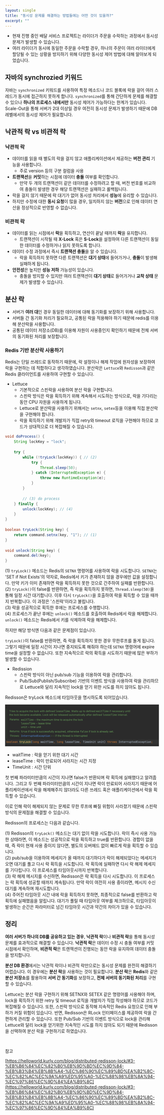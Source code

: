 ```yaml
---
layout: single
title: "동시성 문제를 해결하는 방법들에는 어떤 것이 있을까?"
excerpt: ""
---
```


- 현재 진행 중인 배달 서비스 프로젝트는 라이더가 주문을 수락하는 과정에서 동시성 문제가 발생할 수 있습니다.
- 여러 라이더가 동시에 동일한 주문을 수락할 경우, 하나의 주문이 여러 라이더에게 할당될 수 있는 상황을 방지하기 위해 다양한 동시성 제어 방법에 대해 알아보게 되었습니다.

## 자바의 synchrozied 키워드

자바는 `synchronized` 키워드를 사용하여 특정 메소드나 코드 블록에 락을 걸어 여러 스레드가 동시에 접근하지 못하게 합니다. `synchronized`를 통해 간단하게 문제를 해결할 수 있으나 **하나의 프로세스 내에서만** 동시성 제어가 가능하다는 한계가 있습니다. Scale-Out을 통해 서버가 2대 이상일 경우 여전히 동시성 문제가 발생하기 때문에 DB 레벨에서의 동시성 제어가 필요합니다.

## 낙관적 락 vs 비관적 락

### 낙관적 락

- 데이터를 읽을 때 별도의 락을 걸지 않고 애플리케이션에서 제공하는 **버전 관리** 기능을 사용합니다.
  - 주로 version 등의 구분 컬럼을 사용
- **트랜잭션**을 **커밋**하는 시점에 데이터 **충돌** 여부를 확인합니다.
  - 만약 두 개의 트랜잭션이 같은 데이터를 수정하려고 할 때, 버전 번호를 비교하여 충돌이 발생한 경우 해당 트랜잭션은 실패하고 롤백됩니다.   
- 락을 걸지 않기 때문에 락 대기가 없어 동시성 처리에서 **성능**에 유리할 수 있습니다.
- 하지만 수정에 대한 **동시 요청**이 많을 경우, 일치하지 않는 **버전**으로 인해 데이터 연산을 정상적으로 반영할 수 없습니다.

### 비관적 락

- 데이터를 읽는 시점에서 **락**을 획득하고, 연산이 끝날 때까지 **락**을 유지합니다.
  - 트랜잭션이 시작될 때 **X-Lock** 혹은 **S-Lock**을 설정하여 다른 트랜잭션이 동일한 데이터를 수정하거나 읽지 못하도록 합니다.
- 데이터 수정 과정에서 즉시 **트랜잭션 충돌**을 알 수 있습니다.
  - 락을 획득하지 못하면 다른 트랜잭션은 **대기 상태**에 들어가거나, **충돌**이 발생해 실패하게 됩니다. 
- **안전성**은 높지만 **성능 저하** 가능성이 있습니다.
  - 충돌을 방지할 수 있지만 여러 트랜잭션이 **대기 상태**로 들어가거나 **교착 상태** 문제가 발생할 수 있습니다.

## 분산 락

- 서버가 **여러 대**인 경우 동일한 데이터에 대해 동기화를 보장하기 위해 사용합니다.
- 서버들 간 동기화 처리가 필요하고, 공통된 락을 적용해야 하기 때문에 redis를 이용해 분산락을 사용합니다.
- 공통된 데이터 저장소(DB)를 이용해 자원이 사용중인지 확인하기 때문에 전체 서버의 동기화된 처리를 보장합니다.

### Redis 기반 분산락 사용하기

Redis는 단일 쓰레드로 동작하기 때문에, 락 설정이나 해제 작업에 원자성을 보장하여 락을 구현하는 데 적합하다고 생각하였습니다. 분산락은 `Lettuce`와 `Redisson`과 같은 Redis 클라이언트를 사용하여 구현할 수 있습니다.

- Lettuce
  - 기본적으로 스핀락을 사용하여 분산 락을 구현합니다. 
  - 스핀락 방식은 락을 획득하기 위해 계속해서 시도하는 방식으로, 락을 기다리는 동안 CPU 자원을 사용하게 됩니다.
  - Lettuce로 분산락을 사용하기 위해서는 `setnx`, `setex`등을 이용해 직접 분산락을 구현해야 합니다.
  - 락을 획득하기 위해 개발자가 직접 retry와 timeout 로직을 구현해야 하므로 코드가 상대적으로 더 복잡해질 수 있습니다.

```java
void doProcess() {
    String lockKey = "lock";

    try {
        while (!tryLock(lockKey)) { // (2)
            try {
                Thread.sleep(50);
            } catch (InterruptedException e) {
                throw new RuntimeException(e);
            }
        }
        
        // (3) do process
    } finally {
        unlock(lockKey); // (4)
    }
}

boolean tryLock(String key) {
    return command.setnx(key, "1"); // (1)
}

void unlock(String key) {
    command.del(key);
}
```

(1) `tryLock()` 메소드는 Redis의 `SETNX` 명령어를 사용하여 락을 시도합니다. `SETNX`는 'SET if Not Exists'의 약자로, Redis에서 키가 존재하지 않을 경우에만 값을 설정합니다. 만약 키가 이미 존재하면 락을 획득하지 못한 것으로 간주하여 실패를 반환합니다. <br>
(2) `tryLock()`이 false를 반환하면, 즉 락을 획득하지 못하면, `Thread.sleep(50)`을 통해 일정 시간 대기합니다. 이후 다시 `tryLock()`을 호출하여 락을 획득할 수 있을 때까지 반복합니다. 이 과정은 '스핀락'이라고 불립니다. <br>
(3) 락을 성공적으로 획득한 후에는 프로세스를 수행합니다.  <br>
(4) 프로세스가 끝난 후에는 `unlock()` 메소드를 호출하여 Redis에서 락을 해제합니다. `unlock()` 메소드는 Redis에서 키를 삭제하여 락을 해제합니다. 

하지만 해당 방식엔 다음과 같은 문제점이 있습니다.

`tryLock()`이 false를 반환하면, 즉 락을 획득하지 못한 경우 무한루프를 돌게 됩니다. 그렇기 때문에 일정 시간이 지나면 중지되도록 해줘야 하는데 `SETNX` 명령어에 expire time을 설정할 수 없습니다. 또한 지속적으르 락의 확득을 시도하기 때문에 많은 부하가 발생할 수 있습니다.

- Redission
  - 스핀락 방식이 아닌 pub/sub 기능을 이용하여 락을 관리합니다.
  - Pub/Sub(Publish/Subscribe) 기반의 이벤트 방식을 사용하여 락을 관리하므로 Lettuce와 달리 지속적인 lock을 얻기 위한 시도를 하지 않아도 됩니다.

Redisson은 tryLock 메소드에 타임아웃을 명시하도록 되어있습니다. 

![img](/assets/images/redission.png)

- waitTime : 락을 얻기 위한 대기 시간
- leaseTime : 락이 만료되어 사라지는 시간 지정
- TimeUnit : 시간 단위

첫 번째 파라미터만큼의 시간이 지나면 false가 반환되며 락 획득에 실패했다고 알려줍니다. 그리고 두 번째 파라미터만큼의 시간이 지나면 락이 만료되어 사라지기 때문에 어플리케이션에서 락을 해제해주지 않더라도 다른 쓰레드 혹은 애플리케이션에서 락을 획득할 수 있습니다.

이로 인해 락이 해제되지 않는 문제로 무한 루프에 빠질 위험이 사라졌기 때문에 스핀락 방식의 문제점을 해결할 수 있습니다.

Redisson의 프로세스는 다음과 같습니다.

(1) Redisson의 `tryLock()` 메소드는 대기 없이 락을 시도합니다. 락이 즉시 사용 가능한 상태라면, 이 메소드는 성공적으로 락을 획득하고 true를 반환합니다. 경합이 없을 때, 즉 락이 현재 사용 중이지 않다면, 별도의 오버헤드 없이 빠르게 락을 획득할 수 있습니다.<br>
(2) pub/sub을 이용하여 메세지가 올 때까지 대기하다가 락이 해제되었다는 메세지가 오면 대기를 풀고 다시 락 획득을 시도합니다. 락 획득에 실패하면 다시 락 해제 메세지를 기다립니다. 이 프로세스를 타임아웃시까지 반복합니다.<br>
(3) 락 해제 메시지를 수신하면, Redisson은 락 획득을 다시 시도합니다.
이 프로세스는 락 획득에 성공할 때까지 계속됩니다. 만약 락이 여전히 사용 중이라면, 메시지 수신 대기를 계속하며 재시도합니다. <br>
(4) 주어진 타임아웃 시간 내에 락을 획득하지 못하면, 최종적으로 false를 반환하고 락 획득에 실패했음을 알립니다.
대기가 풀릴 때 타임아웃 여부를 체크하므로, 타임아웃이 발생하는 순간은 파라미터로 넘긴 타임아웃 시간과 약간의 차이가 있을 수 있습니다. 

## 정리

**여러 서버가 하나의 DB를 공유하고 있는 경우**, **낙관적 락**이나 **비관적 락**을 통해 동시성 문제를 효과적으로 해결할 수 있습니다. **낙관적 락**은 데이터 수정 시 충돌 여부를 커밋 시점에서 확인하며, **비관적 락**은 트랜잭션이 진행되는 동안 락을 유지하여 데이터 충돌을 방지합니다.

**분산 DB 환경**에서는 낙관적 락이나 비관적 락만으로는 동시성 문제를 완전히 해결하기 어렵습니다. 이 경우에는 **분산 락**을 사용하는 것이 필요합니다. **분산 락**은 **Redis**와 같은 **분산 저장소**를 활용하여 **서버 간 동기화**를 보장하고, **전체 서버의 동기화된 처리**를 구현할 수 있습니다.

Lettuce는 분산 락을 구현하기 위해 SETNX와 SETEX 같은 명령어를 사용해야 하며, lock을 획득하기 위한 retry 및 timeout 로직을 개발자가 직접 작성해야 하므로 코드가 복잡해질 수 있습니다. 또한, 스핀락 방식으로 동작해 지속적인 Redis 요청으로 인해 부하가 커질 위험이 있습니다. 반면, Redisson은 RLock 인터페이스를 제공하여 락을 간편하게 관리할 수 있습니다. 또한 Pub/Sub 기반의 이벤트 방식으로 lock을 관리해 Lettuce와 달리 lock을 얻기위한 지속적인 시도를 하지 않아도 되기 때문에 Redisson을 선택하여 분산 락을 구현하기로 하였습니다.

<br>

참고

[https://helloworld.kurly.com/blog/distributed-redisson-lock/#3-%EB%B6%84%EC%82%B0%EB%9D%BD%EC%9D%84-%EB%B3%B4%EB%8B%A4-%EC%86%90%EC%89%BD%EA%B2%8C-%EC%82%AC%EC%9A%A9%ED%95%A0-%EC%88%98%EB%8A%94-%EC%97%86%EC%9D%84%EA%B9%8C](https://helloworld.kurly.com/blog/distributed-redisson-lock/#3-%EB%B6%84%EC%82%B0%EB%9D%BD%EC%9D%84-%EB%B3%B4%EB%8B%A4-%EC%86%90%EC%89%BD%EA%B2%8C-%EC%82%AC%EC%9A%A9%ED%95%A0-%EC%88%98%EB%8A%94-%EC%97%86%EC%9D%84%EA%B9%8C)
